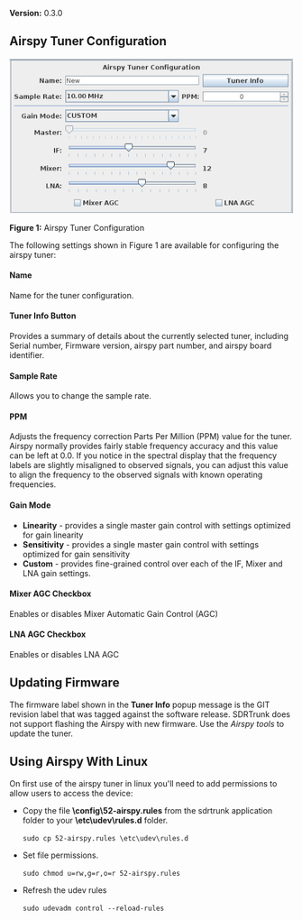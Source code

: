 **Version:** 0.3.0

Airspy Tuner Configuration
---

![Figure 1: Airspy Tuner Configuration](../../images/Airspy_V0.3.0.png)

**Figure 1:** Airspy Tuner Configuration


The following settings shown in Figure 1 are available for configuring the airspy tuner:

#### Name
Name for the tuner configuration. 

#### Tuner Info Button
Provides a summary of details about the currently selected tuner, including Serial number, Firmware
version, airspy part number, and airspy board identifier.

#### Sample Rate
Allows you to change the sample rate.

#### PPM
Adjusts the frequency correction Parts Per Million (PPM) value for the tuner.  Airspy normally
provides fairly stable frequency accuracy and this value can be left at 0.0.  If you notice in
the spectral display that the frequency labels are slightly misaligned to observed signals, you
can adjust this value to align the frequency to the observed signals with known operating 
frequencies.

#### Gain Mode
* **Linearity** - provides a single master gain control with settings optimized for gain linearity
* **Sensitivity** - provides a single master gain control with settings optimized for gain sensitivity
* **Custom** - provides fine-grained control over each of the IF, Mixer and LNA gain settings.

#### Mixer AGC Checkbox
Enables or disables Mixer Automatic Gain Control (AGC)

#### LNA AGC Checkbox
Enables or disables LNA AGC


Updating Firmware
---
The firmware label shown in the **Tuner Info** popup message is the GIT revision label that was
tagged against the software release.  SDRTrunk does not support flashing the Airspy with new firmware.  Use 
the _Airspy tools_ to update the tuner.

Using Airspy With Linux
---
On first use of the airspy tuner in linux you'll need to add permissions to allow users to access 
the device:

* Copy the file **\config\52-airspy.rules** from the sdrtrunk application folder to your **\etc\udev\rules.d** folder.
 
    `sudo cp 52-airspy.rules \etc\udev\rules.d`

* Set file permissions.

    `sudo chmod u=rw,g=r,o=r 52-airspy.rules`

* Refresh the udev rules

    `sudo udevadm control --reload-rules`
